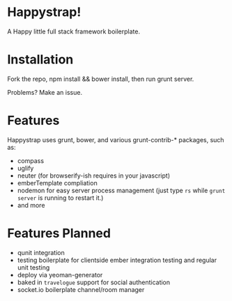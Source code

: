 Happystrap!
======
A Happy little full stack framework boilerplate.

Installation
====
Fork the repo, npm install && bower install, then run grunt server.

Problems? Make an issue.

Features
===
Happystrap uses grunt, bower, and various grunt-contrib-* packages, such as:

- compass
- uglify
- neuter (for browserify-ish requires in your javascript)
- emberTemplate compliation
- nodemon for easy server process management (just type `rs` while `grunt server` is running to restart it.)
- and more

Features Planned
===
- qunit integration
- testing boilerplate for clientside ember integration testing and regular unit testing
- deploy via yeoman-generator
- baked in `travelogue` support for social authentication
- socket.io boilerplate channel/room manager
